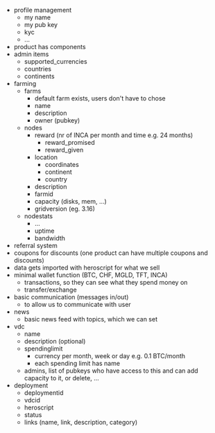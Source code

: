

- profile management 
  - my name
  - my pub key
  - kyc
  - ... 
- product has components
- admin items
  - supported_currencies
  - countries
  - continents
- farming
  - farms
    - default farm exists, users don't have to chose
    - name
    - description
    - owner (pubkey)
  - nodes
    - reward (nr of INCA per month and time e.g. 24 months)
      - reward_promised
      - reward_given
    - location  
      - coordinates
      - continent
      - country
    - description
    - farmid
    - capacity (disks, mem, ...)
    - gridversion (eg. 3.16)
  - nodestats
    - ...
    - uptime
    - bandwidth
- referral system
- coupons for discounts (one product can have multiple coupons and discounts)
- data gets imported with heroscript for what we sell
- minimal wallet function (BTC, CHF, MGLD, TFT, INCA)
  - transactions, so they can see what they spend money on
  - transfer/exchange
- basic communication (messages in/out)
  - to allow us to communicate with user
- news
  - basic news feed with topics, which we can set
- vdc
  - name
  - description (optional)
  - spendinglimit
    - currency per month, week or day e.g. 0.1 BTC/month
    - each spending limit has name
  - admins, list of pubkeys who have access to this and can add capacity to it, or delete, ...
- deployment
  - deploymentid
  - vdcid
  - heroscript
  - status
  - links (name, link, description, category)